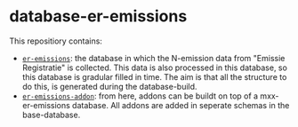 # database-er-emissions

This repositiory contains:
* [`er-emissions`](source/er-emissions/): the database in which the N-emission data from "Emissie Registratie" is collected. This data is also processed in this database, so this database is gradular filled in time. The aim is that all the structure to do this, is generated during the database-build.
* [`er-emissions-addon`](source/er-emissions-addon/): from here, addons can be buildt on top of a mxx-er-emissions database. All addons are added in seperate schemas in the base-database.
